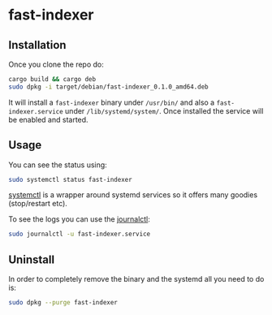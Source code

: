 # fast-indexer
## Installation
Once you clone the repo do:

```sh
cargo build && cargo deb
sudo dpkg -i target/debian/fast-indexer_0.1.0_amd64.deb
```

It will install a `fast-indexer` binary under `/usr/bin/` and also a `fast-indexer.service` under
`/lib/systemd/system/`. Once installed the service will be enabled and started.


## Usage
You can see the status using:
```sh
sudo systemctl status fast-indexer
```

[systemctl](https://manpages.debian.org/stretch/systemd/systemctl.1.en.html) is a wrapper around systemd services so it offers many goodies (stop/restart etc).

To see the logs you can use the [journalctl](https://manpages.debian.org/stretch/systemd/journalctl.1.en.html):
```sh
sudo journalctl -u fast-indexer.service
```


## Uninstall
In order to completely remove the binary and the systemd all you need to do is:

```sh
sudo dpkg --purge fast-indexer
```